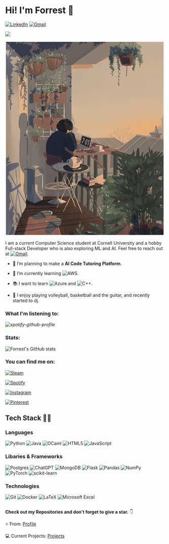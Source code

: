 # Hi! I'm Forrest 🌲

[![LinkedIn][linkedin-shield]][linkedin-url]
[![Gmail][gmail1-shield]][gmail1-url]

<img src="https://img.shields.io/github/followers/forrestcai35?label=Followers" style=" float:left, margin-right:10px" />

[gmail1-shield]: https://img.shields.io/badge/Gmail-555?style=for-the-badge&logo=gmail&logoColor=white
[gmail1-url]: mailto:fhc25@cornell.edu

[linkedin-shield]: https://img.shields.io/badge/-LinkedIn-black.svg?style=for-the-badge&logo=linkedin&colorB=555
[linkedin-url]: https://linkedin.com/in/forrestcai

<p align="center">
  <img src="Sprites/banner.gif" width = 500>
</p>


I am a current Computer Science student at Cornell University and a hobby Full-stack Developer who is also exploring ML and AI. Feel free to reach out at [![Gmail][gmail-shield]][gmail-url]. 

[gmail-shield]: https://img.shields.io/badge/fhc25@cornell.edu-D14836?style=flat
[gmail-url]: mailto:fhc25@cornell.edu
 
 * 🔭 I’m planning to make a **AI Code Tutoring Platform**.
 
 * 🌱 I’m currently learning ![AWS](https://img.shields.io/badge/AWS-%23FF9900.svg?style=flat&logo=amazon-aws&logoColor=white).

 * :books: I want to learn ![Azure](https://img.shields.io/badge/Azure-%230072C6.svg?style=flat&logo=microsoftazure&logoColor=white) and ![C++](https://img.shields.io/badge/C++-%2300599C.svg?style=flat&logo=c%2B%2B&logoColor=white).

 * 🏐 I enjoy playing volleyball, basketball and the guitar, and recently started to dj.

### What I'm listening to:

*![spotify-github-profile](https://spotify-github-profile.vercel.app/api/view?uid=n6hye6l1mwqys2cwiw4u51j8b&cover_image=true&theme=natemoo-re&show_offline=true&background_color=000000&interchange=false&bar_color=8f1fea&bar_color_cover=false)*

### Stats:
![Forrest's GitHub stats](https://github-readme-stats.vercel.app/api?username=forrestcai35&show_icons=true&theme=midnight-purple)

### You can find me on:
[![Steam][steam-shield]][steam-url]

[steam-shield]: https://img.shields.io/badge/steam-%23000000.svg?style=for-the-badge&logo=steam&logoColor=white
[steam-url]: https://steamcommunity.com/id/opr3a

[![Spotify][spotify-shield]][spotify-url]

[spotify-shield]: https://img.shields.io/badge/Spotify-1ED760?style=for-the-badge&logo=spotify&logoColor=white
[spotify-url]: https://open.spotify.com/user/n6hye6l1mwqys2cwiw4u51j8b?si=d8a289246e4540fc

[![Instagram][instagram-shield]][instagram-url]

[instagram-shield]: https://img.shields.io/badge/Instagram-E1306C?style=for-the-badge&logo=instagram&logoColor=white
[instagram-url]: https://www.instagram.com/forrest.cai/

[![Pinterest][pinterest-shield]][pinterest-url]

[pinterest-shield]: https://img.shields.io/badge/Pinterest-%23E60023.svg?style=for-the-badge&logo=Pinterest&logoColor=white
[pinterest-url]: https://www.pinterest.com/forestcai/

## Tech Stack 👨‍💻
### Languages 
![Python](https://img.shields.io/badge/python-3670A0?style=for-the-badge&logo=python&logoColor=white)
![Java](https://img.shields.io/badge/Java-%23F7931E.svg?style=for-the-badge&logo=openjdk&logoColor=white)
![OCaml](https://img.shields.io/badge/OCaml-%23E98407.svg?style=for-the-badge&logo=ocaml&logoColor=white)
![HTML5](https://img.shields.io/badge/html5-%23E34F26.svg?style=for-the-badge&logo=html5&logoColor=white)
![JavaScript](https://img.shields.io/badge/javascript-%23323330.svg?style=for-the-badge&logo=javascript&logoColor=%23F7DF1E)


### Libaries & Frameworks
![Postgres](https://img.shields.io/badge/postgres-%23316192.svg?style=for-the-badge&logo=postgresql&logoColor=white)
![ChatGPT](https://img.shields.io/badge/chatGPT-74aa9c?style=for-the-badge&logo=openai&logoColor=white)
![MongoDB](https://img.shields.io/badge/MongoDB-%234ea94b.svg?style=for-the-badge&logo=mongodb&logoColor=white)
![Flask](https://img.shields.io/badge/flask-%23000.svg?style=for-the-badge&logo=flask&logoColor=white)
![Pandas](https://img.shields.io/badge/pandas-%23150458.svg?style=for-the-badge&logo=pandas&logoColor=white)
![NumPy](https://img.shields.io/badge/numpy-%23013243.svg?style=for-the-badge&logo=numpy&logoColor=white)
![PyTorch](https://img.shields.io/badge/PyTorch-%23EE4C2C.svg?style=for-the-badge&logo=PyTorch&logoColor=white)
![scikit-learn](https://img.shields.io/badge/scikit--learn-%23F7931E.svg?style=for-the-badge&logo=scikit-learn&logoColor=white)

### Technologies 
![Git](https://img.shields.io/badge/git-%23F05033.svg?style=for-the-badge&logo=git&logoColor=white)
![Docker](https://img.shields.io/badge/docker-%230db7ed.svg?style=for-the-badge&logo=docker&logoColor=white)
![LaTeX](https://img.shields.io/badge/latex-%23008080.svg?style=for-the-badge&logo=latex&logoColor=white)
![Microsoft Excel](https://img.shields.io/badge/Excel-217346?style=for-the-badge&logo=microsoft-excel&logoColor=white)
##
**Check out my Repositories and don't forget to give a star.** 👇

:star: From: [Profile](https://github.com/forrestcai35)

💻 Current Projects: [Projects](https://github.com/forrestcai35?tab=repositories)



<!--
**forrestcai35/forrestcai35** is a ✨ _special_ ✨ repository because its `README.md` (this file) appears on your GitHub profile.

Here are some ideas to get you started:

- 🔭 I’m currently working on ...
- 🌱 I’m currently learning ...
- 👯 I’m looking to collaborate on ...
- 🤔 I’m looking for help with ...
- 💬 Ask me about ...
- 📫 How to reach me: ...
- 😄 Pronouns: ...
- ⚡ Fun fact: ...
-->
